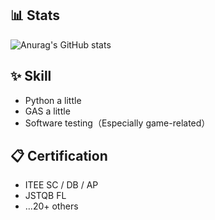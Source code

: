 ## 📊 Stats

![Anurag's GitHub stats](https://github-readme-stats.vercel.app/api?username=takenokogohan96&count_private=true&show_icons=true&theme=github_dark)

## ✨ Skill
- Python a little
- GAS a little
- Software testing（Especially game-related）

## 📋 Certification
- ITEE SC / DB / AP
- JSTQB FL
- …20+ others